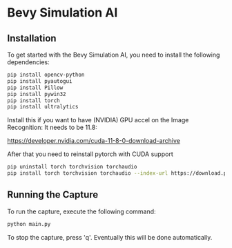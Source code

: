 # Bevy Simulation AI

## Installation

To get started with the Bevy Simulation AI, you need to install the following dependencies:

```sh
pip install opencv-python
pip install pyautogui
pip install Pillow
pip install pywin32
pip install torch
pip install ultralytics
```

Install this if you want to have (NVIDIA) GPU accel on the Image Recognition:
It needs to be 11.8:

https://developer.nvidia.com/cuda-11-8-0-download-archive

After that you need to reinstall pytorch with CUDA support
```sh
pip uninstall torch torchvision torchaudio
pip install torch torchvision torchaudio --index-url https://download.pytorch.org/whl/cu118
```

## Running the Capture

To run the capture, execute the following command:

```sh
python main.py
```

To stop the capture, press 'q'. Eventually this will be done automatically. 

